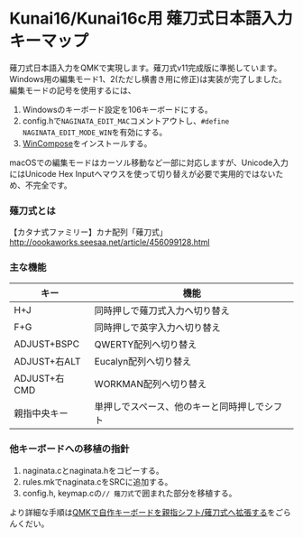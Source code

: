 #  Kunai16/Kunai16c用 薙刀式日本語入力キーマップ

薙刀式日本語入力をQMKで実現します。薙刀式v11完成版に準拠しています。
Windows用の編集モード1、2(ただし横書き用に修正)は実装が完了しました。編集モードの記号を使用するには、

1. Windowsのキーボード設定を106キーボードにする。
2. config.hで`NAGINATA_EDIT_MAC`コメントアウトし、`#define NAGINATA_EDIT_MODE_WIN`を有効にする。
3. [WinCompose](http://wincompose.info/)をインストールする。

macOSでの編集モードはカーソル移動など一部に対応しますが、Unicode入力にはUnicode Hex Inputへマウスを使って切り替えが必要で実用的ではないため、不完全です。

### 薙刀式とは

【カタナ式ファミリー】カナ配列「薙刀式」
http://oookaworks.seesaa.net/article/456099128.html

### 主な機能

|キー|機能|
|----|----|
|H+J|同時押しで薙刀式入力へ切り替え|
|F+G|同時押しで英字入力へ切り替え|
|ADJUST+BSPC|QWERTY配列へ切り替え|
|ADJUST+右ALT|Eucalyn配列へ切り替え|
|ADJUST+右CMD|WORKMAN配列へ切り替え|
|親指中央キー|単押しでスペース、他のキーと同時押しでシフト|

### 他キーボードへの移植の指針

1. naginata.cとnaginata.hをコピーする。
2. rules.mkでnaginata.cをSRCに追加する。
3. config.h, keymap.cの`// 薙刀式`で囲まれた部分を移植する。

より詳細な手順は[QMKで自作キーボードを親指シフト/薙刀式へ拡張する](http://eswai.hatenablog.com/entry/2019/12/09/001009)をごらんくだい。
